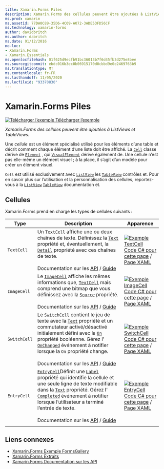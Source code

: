 ```yaml
---
title: Xamarin.Forms Piles
description: Xamarin.Forms des cellules peuvent être ajoutées à ListViews et TableViews. Cet article répertorie les cellules incluses dans Xamarin.Forms .
ms.prod: xamarin
ms.assetid: 77DA0C89-35D6-4C09-A072-3ADE53FD56CF
ms.technology: xamarin-forms
author: davidbritch
ms.author: dabritch
ms.date: 01/12/2016
no-loc:
- Xamarin.Forms
- Xamarin.Essentials
ms.openlocfilehash: 01f625d9ecfb91bc36013b7f6d45fb3d275e8bee
ms.sourcegitcommit: ebdc016b3ec0b06915170d0cbbd9e0e2469763b9
ms.translationtype: MT
ms.contentlocale: fr-FR
ms.lasthandoff: 11/05/2020
ms.locfileid: "93370830"
---
```

# <a name="no-locxamarinforms-cells"></a>Xamarin.Forms Piles

[![Télécharger l’exemple](~/media/shared/download.png) Télécharger l’exemple](/samples/xamarin/xamarin-forms-samples/formsgallery)

_Xamarin.Forms des cellules peuvent être ajoutées à ListViews et TableViews._

Une *cellule* est un élément spécialisé utilisé pour les éléments d’une table et décrit comment chaque élément d’une liste doit être affiché. La [`Cell`](xref:Xamarin.Forms.Cell) classe dérive de [`Element`](xref:Xamarin.Forms.Element) , qui [`VisualElement`](xref:Xamarin.Forms.Element) dérive également de. Une cellule n’est pas elle-même un élément visuel ; à la place, il s’agit d’un modèle pour créer un élément visuel.

`Cell` est utilisé exclusivement avec [`ListView`](xref:Xamarin.Forms.ListView) les [`TableView`](xref:Xamarin.Forms.TableView) contrôles et. Pour en savoir plus sur l’utilisation et la personnalisation des cellules, reportez-vous à la [`ListView`](~/xamarin-forms/user-interface/listview/index.md) [`TableView`](~/xamarin-forms/user-interface/tableview.md) documentation et.

## <a name="cells"></a>Cellules

Xamarin.Forms prend en charge les types de cellules suivants :

| Type | Description | Apparence |
| --- | --- | --- |
| `TextCell` | Un [`TextCell`](xref:Xamarin.Forms.TextCell) affiche une ou deux chaînes de texte. Définissez la [`Text`](xref:Xamarin.Forms.TextCell.Text) propriété et, éventuellement, la [`Detail`](xref:Xamarin.Forms.TextCell.Detail) propriété avec ces chaînes de texte.<br /><br />Documentation sur les [API](xref:Xamarin.Forms.TextCell)  /  [Guide](~/xamarin-forms/user-interface/listview/customizing-cell-appearance.md#textcell) | [![Exemple TextCell](cells-images/TextCell.png "Exemple TextCell")](cells-images/TextCell-Large.png#lightbox "Exemple TextCell")<br />[Code C# pour cette page](https://github.com/xamarin/xamarin-forms-samples/blob/master/FormsGallery/FormsGallery/FormsGallery/CodeExamples/TextCellDemoPage.cs)  /  [Page XAML](https://github.com/xamarin/xamarin-forms-samples/blob/master/FormsGallery/FormsGallery/FormsGallery/XamlExamples/TextCellDemoPage.xaml) |
| `ImageCell` | Le [`ImageCell`](xref:Xamarin.Forms.ImageCell) affiche les mêmes informations que, [`TextCell`](xref:Xamarin.Forms.TextCell) mais comprend une bitmap que vous définissez avec la [`Source`](xref:Xamarin.Forms.Image.Source) propriété.<br /><br />Documentation sur les [API](xref:Xamarin.Forms.ImageCell)  /  [Guide](~/xamarin-forms/user-interface/listview/customizing-cell-appearance.md#imagecell) | [![Exemple ImageCell](cells-images/ImageCell.png "Exemple ImageCell")](cells-images/ImageCell-Large.png#lightbox "Exemple ImageCell")<br />[Code C# pour cette page](https://github.com/xamarin/xamarin-forms-samples/blob/master/FormsGallery/FormsGallery/FormsGallery/CodeExamples/ImageCellDemoPage.cs)  /  [Page XAML](https://github.com/xamarin/xamarin-forms-samples/blob/master/FormsGallery/FormsGallery/FormsGallery/XamlExamples/ImageCellDemoPage.xaml) |
| `SwitchCell` | Le [`SwitchCell`](xref:Xamarin.Forms.SwitchCell) contient le jeu de texte avec la [`Text`](xref:Xamarin.Forms.SwitchCell.Text) propriété et un commutateur activé/désactivé initialement défini avec la [`On`](xref:Xamarin.Forms.SwitchCell.On) propriété booléenne. Gérez l' [`OnChanged`](xref:Xamarin.Forms.SwitchCell.OnChanged) événement à notifier lorsque la `On` propriété change.<br /><br />Documentation sur les [API](xref:Xamarin.Forms.SwitchCell)  /  [Guide](~/xamarin-forms/user-interface/tableview.md#switchcell) | [![Exemple SwitchCell](cells-images/SwitchCell.png "Exemple SwitchCell")](cells-images/SwitchCell-Large.png#lightbox "Exemple SwitchCell")<br />[Code C# pour cette page](https://github.com/xamarin/xamarin-forms-samples/blob/master/FormsGallery/FormsGallery/FormsGallery/CodeExamples/SwitchCellDemoPage.cs)  /  [Page XAML](https://github.com/xamarin/xamarin-forms-samples/blob/master/FormsGallery/FormsGallery/FormsGallery/XamlExamples/SwitchCellDemoPage.xaml) |
| `EntryCell` | [`EntryCell`](xref:Xamarin.Forms.EntryCell)Définit une [`Label`](xref:Xamarin.Forms.EntryCell.Label) propriété qui identifie la cellule et une seule ligne de texte modifiable dans la [`Text`](xref:Xamarin.Forms.EntryCell.Text) propriété. Gérez l' [`Completed`](xref:Xamarin.Forms.EntryCell.Completed) événement à notifier lorsque l’utilisateur a terminé l’entrée de texte.<br /><br />Documentation sur les [API](xref:Xamarin.Forms.EntryCell)  /  [Guide](~/xamarin-forms/user-interface/tableview.md#entrycell) | [![Exemple EntryCell](cells-images/EntryCell.png "Exemple EntryCell")](cells-images/EntryCell-Large.png#lightbox "Exemple EntryCell")<br />[Code C# pour cette page](https://github.com/xamarin/xamarin-forms-samples/blob/master/FormsGallery/FormsGallery/FormsGallery/CodeExamples/EntryCellDemoPage.cs)  /  [Page XAML](https://github.com/xamarin/xamarin-forms-samples/blob/master/FormsGallery/FormsGallery/FormsGallery/XamlExamples/EntryCellDemoPage.xaml) |
| | | |

## <a name="related-links"></a>Liens connexes

- [Xamarin.Forms Exemple FormsGallery](/samples/xamarin/xamarin-forms-samples/formsgallery)
- [Xamarin.Forms Extraits](/samples/browse/?products=xamarin&term=Xamarin.Forms)
- [Xamarin.Forms Documentation sur les API](/dotnet/api/xamarin.forms?view=xamarin-forms)